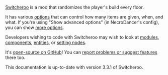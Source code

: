 [Switcheroo](https://mod.io/g/crypt/m/Switcheroo) is a mod that randomizes the player's build every floor.

It has various [options](Options.md) that can control how many items are given, when, and what. If you're using "Show advanced options" (in NecroDancer's config), you can show [more options](Options-Advanced.md).

Developers wishing to code with Switcheroo may wish to look at [modules](dev/Modules.md), [components](dev/Components.md), [entities](dev/Entities.md), or [setting nodes](dev/Settings.md).

It's [open-source on GitHub](https://github.com/StevenH237/Synchrony-Switcheroo)! You can [report problems or suggest features](https://github.com/StevenH237/Synchrony-Switcheroo/issues) there too.

This documentation is up-to-date with version 3.3.1 of Switcheroo.